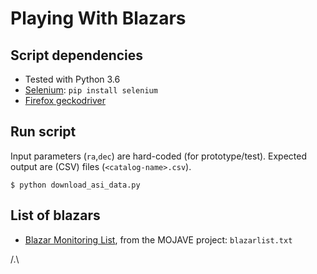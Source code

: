 # Playing With Blazars

## Script dependencies

* Tested with Python 3.6
* [Selenium](https://selenium-python.readthedocs.io/): `pip install selenium`
* [Firefox geckodriver](https://github.com/mozilla/geckodriver/releases)


## Run script

Input parameters (`ra`,`dec`) are hard-coded (for prototype/test).
Expected output are (CSV) files (`<catalog-name>.csv`).

```
$ python download_asi_data.py
```


## List of blazars

* [Blazar Monitoring List][BML], from the MOJAVE project: `blazarlist.txt`

[BML]: http://www.physics.purdue.edu/astro/MOJAVE/blazarlist.html

/.\
